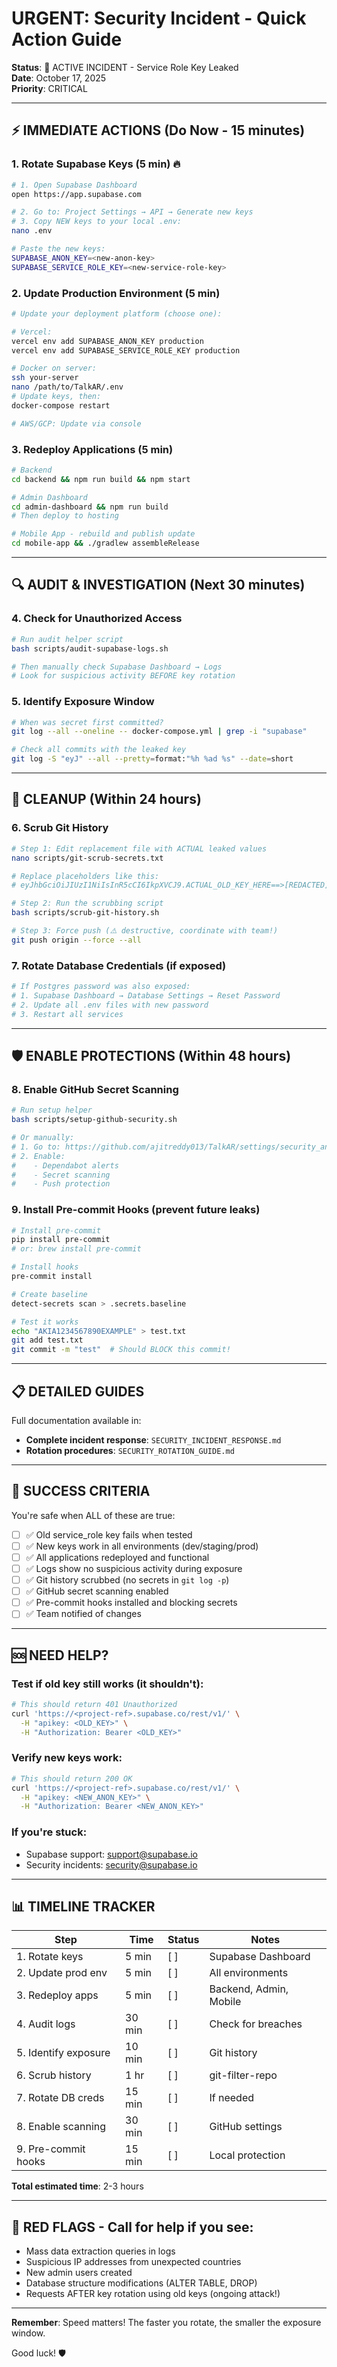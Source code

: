 # URGENT: Security Incident - Quick Action Guide

**Status**: 🔴 ACTIVE INCIDENT - Service Role Key Leaked  
**Date**: October 17, 2025  
**Priority**: CRITICAL

---

## ⚡ IMMEDIATE ACTIONS (Do Now - 15 minutes)

### 1. Rotate Supabase Keys (5 min) 🔥

```bash
# 1. Open Supabase Dashboard
open https://app.supabase.com

# 2. Go to: Project Settings → API → Generate new keys
# 3. Copy NEW keys to your local .env:
nano .env

# Paste the new keys:
SUPABASE_ANON_KEY=<new-anon-key>
SUPABASE_SERVICE_ROLE_KEY=<new-service-role-key>
```

### 2. Update Production Environment (5 min)

```bash
# Update your deployment platform (choose one):

# Vercel:
vercel env add SUPABASE_ANON_KEY production
vercel env add SUPABASE_SERVICE_ROLE_KEY production

# Docker on server:
ssh your-server
nano /path/to/TalkAR/.env
# Update keys, then:
docker-compose restart

# AWS/GCP: Update via console
```

### 3. Redeploy Applications (5 min)

```bash
# Backend
cd backend && npm run build && npm start

# Admin Dashboard
cd admin-dashboard && npm run build
# Then deploy to hosting

# Mobile App - rebuild and publish update
cd mobile-app && ./gradlew assembleRelease
```

---

## 🔍 AUDIT & INVESTIGATION (Next 30 minutes)

### 4. Check for Unauthorized Access

```bash
# Run audit helper script
bash scripts/audit-supabase-logs.sh

# Then manually check Supabase Dashboard → Logs
# Look for suspicious activity BEFORE key rotation
```

### 5. Identify Exposure Window

```bash
# When was secret first committed?
git log --all --oneline -- docker-compose.yml | grep -i "supabase"

# Check all commits with the leaked key
git log -S "eyJ" --all --pretty=format:"%h %ad %s" --date=short
```

---

## 🧹 CLEANUP (Within 24 hours)

### 6. Scrub Git History

```bash
# Step 1: Edit replacement file with ACTUAL leaked values
nano scripts/git-scrub-secrets.txt

# Replace placeholders like this:
# eyJhbGciOiJIUzI1NiIsInR5cCI6IkpXVCJ9.ACTUAL_OLD_KEY_HERE==>[REDACTED]

# Step 2: Run the scrubbing script
bash scripts/scrub-git-history.sh

# Step 3: Force push (⚠️ destructive, coordinate with team!)
git push origin --force --all
```

### 7. Rotate Database Credentials (if exposed)

```bash
# If Postgres password was also exposed:
# 1. Supabase Dashboard → Database Settings → Reset Password
# 2. Update all .env files with new password
# 3. Restart all services
```

---

## 🛡️ ENABLE PROTECTIONS (Within 48 hours)

### 8. Enable GitHub Secret Scanning

```bash
# Run setup helper
bash scripts/setup-github-security.sh

# Or manually:
# 1. Go to: https://github.com/ajitreddy013/TalkAR/settings/security_analysis
# 2. Enable:
#    - Dependabot alerts
#    - Secret scanning
#    - Push protection
```

### 9. Install Pre-commit Hooks (prevent future leaks)

```bash
# Install pre-commit
pip install pre-commit
# or: brew install pre-commit

# Install hooks
pre-commit install

# Create baseline
detect-secrets scan > .secrets.baseline

# Test it works
echo "AKIA1234567890EXAMPLE" > test.txt
git add test.txt
git commit -m "test"  # Should BLOCK this commit!
```

---

## 📋 DETAILED GUIDES

Full documentation available in:

- **Complete incident response**: `SECURITY_INCIDENT_RESPONSE.md`
- **Rotation procedures**: `SECURITY_ROTATION_GUIDE.md`

---

## 🎯 SUCCESS CRITERIA

You're safe when ALL of these are true:

- [ ] ✅ Old service_role key fails when tested
- [ ] ✅ New keys work in all environments (dev/staging/prod)
- [ ] ✅ All applications redeployed and functional
- [ ] ✅ Logs show no suspicious activity during exposure
- [ ] ✅ Git history scrubbed (no secrets in `git log -p`)
- [ ] ✅ GitHub secret scanning enabled
- [ ] ✅ Pre-commit hooks installed and blocking secrets
- [ ] ✅ Team notified of changes

---

## 🆘 NEED HELP?

### Test if old key still works (it shouldn't):

```bash
# This should return 401 Unauthorized
curl 'https://<project-ref>.supabase.co/rest/v1/' \
  -H "apikey: <OLD_KEY>" \
  -H "Authorization: Bearer <OLD_KEY>"
```

### Verify new keys work:

```bash
# This should return 200 OK
curl 'https://<project-ref>.supabase.co/rest/v1/' \
  -H "apikey: <NEW_ANON_KEY>" \
  -H "Authorization: Bearer <NEW_ANON_KEY>"
```

### If you're stuck:

- Supabase support: support@supabase.io
- Security incidents: security@supabase.io

---

## 📊 TIMELINE TRACKER

| Step                 | Time   | Status | Notes                  |
| -------------------- | ------ | ------ | ---------------------- |
| 1. Rotate keys       | 5 min  | [ ]    | Supabase Dashboard     |
| 2. Update prod env   | 5 min  | [ ]    | All environments       |
| 3. Redeploy apps     | 5 min  | [ ]    | Backend, Admin, Mobile |
| 4. Audit logs        | 30 min | [ ]    | Check for breaches     |
| 5. Identify exposure | 10 min | [ ]    | Git history            |
| 6. Scrub history     | 1 hr   | [ ]    | git-filter-repo        |
| 7. Rotate DB creds   | 15 min | [ ]    | If needed              |
| 8. Enable scanning   | 30 min | [ ]    | GitHub settings        |
| 9. Pre-commit hooks  | 15 min | [ ]    | Local protection       |

**Total estimated time**: 2-3 hours

---

## 🚨 RED FLAGS - Call for help if you see:

- Mass data extraction queries in logs
- Suspicious IP addresses from unexpected countries
- New admin users created
- Database structure modifications (ALTER TABLE, DROP)
- Requests AFTER key rotation using old keys (ongoing attack!)

---

**Remember**: Speed matters! The faster you rotate, the smaller the exposure window.

Good luck! 🛡️
